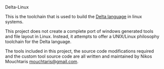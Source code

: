 Delta-Linux

This is the toolchain that is used to build the [Delta language](http://www.ics.forth.gr/hci/files/plang/Delta/Delta.html) in linux systems.

This project does not create a complete port of windows generated tools and file layout in Linux. Instead, it attempts to offer a UNIX/Linux philosophy toolchain for the Delta language.

The tools included in this project, the source code modifications required and the custom tool source code are all written and maintained by Nikos Mouchtaris <mouchtaris@gmail.com>.


